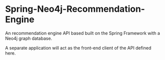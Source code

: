 # Spring-Neo4j-Recommendation-Engine

An recommendation engine API based built on the Spring Framework with a Neo4j graph database.

A separate application will act as the front-end client of the API defined here.
